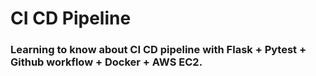# CI CD Pipeline
### Learning to know about CI CD pipeline with Flask + Pytest + Github workflow + Docker + AWS EC2.
